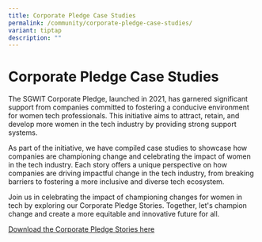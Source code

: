 ```yaml
---
title: Corporate Pledge Case Studies
permalink: /community/corporate-pledge-case-studies/
variant: tiptap
description: ""
---
```

<h1>Corporate Pledge Case Studies</h1>
<p></p>
<p>The SGWIT Corporate Pledge, launched in 2021, has garnered significant
support from companies committed to fostering a conducive environment for
women tech professionals. This initiative aims to attract, retain, and
develop more women in the tech industry by providing strong support systems.</p>
<p>As part of the initiative, we have compiled case studies to showcase how
companies are championing change and celebrating the impact of women in
the tech industry. Each story offers a unique perspective on how companies
are driving impactful change in the tech industry, from breaking barriers
to fostering a more inclusive and diverse tech ecosystem.</p>
<p>Join us in celebrating the impact of championing changes for women in
tech by exploring our Corporate Pledge Stories. Together, let's champion
change and create a more equitable and innovative future for all.</p>
<p><a href="/files/test_articles.pdf" rel="noopener noreferrer nofollow" target="_blank">Download the Corporate Pledge Stories here</a>
</p>
<p></p>